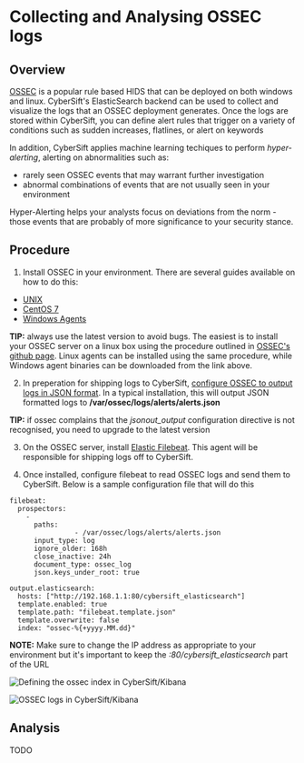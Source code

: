 # Collecting and Analysing OSSEC logs

## Overview

[OSSEC](http://ossec.github.io/) is a popular rule based HIDS that can be deployed on both windows and linux. CyberSift's ElasticSearch backend can be used to collect and visualize the logs that an OSSEC deployment generates. Once the logs are stored within CyberSift, you can define alert rules that trigger on a variety of conditions such as sudden increases, flatlines, or alert on keywords

In addition, CyberSift applies machine learning techiques to perform *hyper-alerting*, alerting on abnormalities such as:
* rarely seen OSSEC events that may warrant further investigation
* abnormal combinations of events that are not usually seen in your environment

Hyper-Alerting helps your analysts focus on deviations from the norm - those events that are probably of more significance to your security stance.

## Procedure

1. Install OSSEC in your environment.
There are several guides available on how to do this:
  * [UNIX](https://github.com/ossec/ossec-hids)
  * [CentOS 7](https://www.vultr.com/docs/how-to-install-ossec-hids-on-a-centos-7-server)
  * [Windows Agents](http://ossec.github.io/downloads.html)
  
**TIP:** always use the latest version to avoid bugs. The easiest is to install your OSSEC server on a linux box using the procedure outlined in [OSSEC's github page](https://github.com/ossec/ossec-hids). Linux agents can be installed using the same procedure, while Windows agent binaries can be downloaded from the link above.

2. In preperation for shipping logs to CyberSift, [configure OSSEC to output logs in JSON format](http://ossec-docs.readthedocs.io/en/latest/manual/output/json-alert-log-output.html#enabling-json-output). In a typical installation, this will output JSON formatted logs to **/var/ossec/logs/alerts/alerts.json**

**TIP:** if ossec complains that the *jsonout_output* configuration directive is not recognised, you need to upgrade to the latest version

3. On the OSSEC server, install [Elastic Filebeat](https://www.elastic.co/products/beats/filebeat). This agent will be responsible for shipping logs off to CyberSift. 

4. Once installed, configure filebeat to read OSSEC logs and send them to CyberSift. Below is a sample configuration file that will do this

```
filebeat:
  prospectors:
    -
      paths:
                - /var/ossec/logs/alerts/alerts.json
      input_type: log
      ignore_older: 168h
      close_inactive: 24h
      document_type: ossec_log
      json.keys_under_root: true  

output.elasticsearch:
  hosts: ["http://192.168.1.1:80/cybersift_elasticsearch"]
  template.enabled: true
  template.path: "filebeat.template.json"
  template.overwrite: false
  index: "ossec-%{+yyyy.MM.dd}" 
```
**NOTE:** Make sure to change the IP address as appropriate to your environment but it's important to keep the *:80/cybersift_elasticsearch* part of the URL

![Defining the ossec index in CyberSift/Kibana](https://docs.google.com/drawings/d/1ieNOkhT6g6wFKp8A7HtsyaMnRg4z8_mEw7xEuw6DLEA/pub?w=596&h=544)

![OSSEC logs in CyberSift/Kibana](https://docs.google.com/drawings/d/13kHPKOayCxIrWfqcOYIHpUKXtleAnlntlc1xuQS6GFw/pub?w=941&h=329)


## Analysis

TODO
